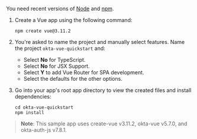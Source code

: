 You need recent versions of [Node](https://nodejs.org/en/) and [npm](https://www.npmjs.com/).

1. Create a Vue app using the following command:

   ```shell
   npm create vue@3.11.2
   ```

1. You're asked to name the project and manually select features. Name the project `okta-vue-quickstart` and:

    * Select **No** for TypeScript.
    * Select **No** for JSX Support.
    * Select **Y** to add Vue Router for SPA development.
    * Select the defaults for the other options.

1. Go into your app's root app directory to view the created files and install dependencies:

   ```shell
   cd okta-vue-quickstart
   npm install
   ```

> **Note**: This sample app uses create-vue v3.11.2, okta-vue v5.7.0, and okta-auth-js v7.8.1.
